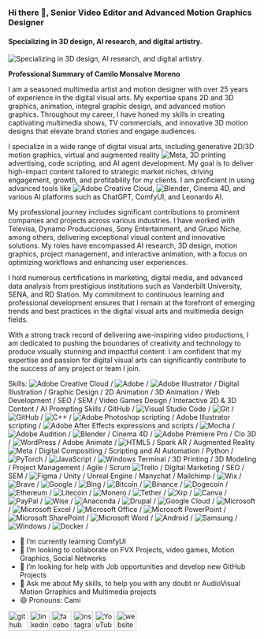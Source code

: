### Hi there 👋, Senior Video Editor and Advanced Motion Graphics Designer
#### Specializing in 3D design, AI research, and digital artistry. 
![Specializing in 3D design, AI research, and digital artistry. ](https://camilomonsalve.wordpress.com/wp-content/uploads/2024/05/cmmc_banner_github-1.jpg)


**Professional Summary of Camilo Monsalve Moreno**

I am a seasoned multimedia artist and motion designer with over 25 years of experience in the digital visual arts. My expertise spans 2D and 3D graphics, animation, integral graphic design, and advanced motion graphics. Throughout my career, I have honed my skills in creating captivating multimedia shows, TV commercials, and innovative 3D motion designs that elevate brand stories and engage audiences.

I specialize in a wide range of digital visual arts, including generative 2D/3D motion graphics, virtual and augmented reality ![Meta](https://img.shields.io/badge/Meta-%230467DF.svg?style=for-the-badge&logo=Meta&logoColor=white), 3D printing advertising, code scripting, and AI agent development. My goal is to deliver high-impact content tailored to strategic market niches, driving engagement, growth, and profitability for my clients. I am proficient in using advanced tools like ![Adobe Creative Cloud](https://img.shields.io/badge/Adobe%20Creative%20Cloud-DA1F26.svg?style=for-the-badge&logo=Adobe%20Creative%20Cloud&logoColor=white), ![Blender](https://img.shields.io/badge/blender-%23F5792A.svg?style=for-the-badge&logo=blender&logoColor=white), Cinema 4D, and various AI platforms such as ChatGPT, ComfyUI, and Leonardo AI.

My professional journey includes significant contributions to prominent companies and projects across various industries. I have worked with Televisa, Dynamo Producciones, Sony Entertainment, and Grupo Niche, among others, delivering exceptional visual content and innovative solutions. My roles have encompassed AI research, 3D design, motion graphics, project management, and interactive animation, with a focus on optimizing workflows and enhancing user experiences.

I hold numerous certifications in marketing, digital media, and advanced data analysis from prestigious institutions such as Vanderbilt University, SENA, and RD Station. My commitment to continuous learning and professional development ensures that I remain at the forefront of emerging trends and best practices in the digital visual arts and multimedia design fields.

With a strong track record of delivering awe-inspiring video productions, I am dedicated to pushing the boundaries of creativity and technology to produce visually stunning and impactful content. I am confident that my expertise and passion for digital visual arts can significantly contribute to the success of any project or team I join.


Skills: ![Adobe Creative Cloud](https://img.shields.io/badge/Adobe%20Creative%20Cloud-DA1F26.svg?style=for-the-badge&logo=Adobe%20Creative%20Cloud&logoColor=white) / ![Adobe](https://img.shields.io/badge/adobe-%23FF0000.svg?style=for-the-badge&logo=adobe&logoColor=white) / ![Adobe Illustrator](https://img.shields.io/badge/adobe%20illustrator-%23FF9A00.svg?style=for-the-badge&logo=adobe%20illustrator&logoColor=white) / Digital Illustration / Graphic Design / 2D Animation / 3D Animation / Web Development / SEO / SEM / Video Games Design / Interactive 2D & 3D Content / AI Prompting Skills / GitHub / ![Visual Studio Code](https://img.shields.io/badge/Visual%20Studio%20Code-0078d7.svg?style=for-the-badge&logo=visual-studio-code&logoColor=white) / ![Git](https://img.shields.io/badge/git-%23F05033.svg?style=for-the-badge&logo=git&logoColor=white) / ![GitHub](https://img.shields.io/badge/github-%23121011.svg?style=for-the-badge&logo=github&logoColor=white) / ![C++](https://img.shields.io/badge/c++-%2300599C.svg?style=for-the-badge&logo=c%2B%2B&logoColor=white) / ![Adobe Photoshop](https://img.shields.io/badge/adobe%20photoshop-%2331A8FF.svg?style=for-the-badge&logo=adobe%20photoshop&logoColor=white) scripting / Adobe Illustrator scripting / ![Adobe After Effects](https://img.shields.io/badge/Adobe%20After%20Effects-9999FF.svg?style=for-the-badge&logo=Adobe%20After%20Effects&logoColor=white) expressions and scripts / ![Mocha](https://img.shields.io/badge/-mocha-%238D6748?style=for-the-badge&logo=mocha&logoColor=white) / ![Adobe Audition](https://img.shields.io/badge/Adobe%20Audition-9999FF.svg?style=for-the-badge&logo=Adobe%20Audition&logoColor=white) / ![Blender](https://img.shields.io/badge/blender-%23F5792A.svg?style=for-the-badge&logo=blender&logoColor=white) / Cinema 4D / ![Adobe Premiere Pro](https://img.shields.io/badge/Adobe%20Premiere%20Pro-9999FF.svg?style=for-the-badge&logo=Adobe%20Premiere%20Pro&logoColor=white) / Clo 3D / ![WordPress](https://img.shields.io/badge/WordPress-%23117AC9.svg?style=for-the-badge&logo=WordPress&logoColor=white) / Adobe Animate / ![HTML5](https://img.shields.io/badge/html5-%23E34F26.svg?style=for-the-badge&logo=html5&logoColor=white) / Spark AR / Augmented Reality ![Meta](https://img.shields.io/badge/Meta-%230467DF.svg?style=for-the-badge&logo=Meta&logoColor=white) / Digital Compositing / Scripting and AI Automation / Python / ![PyTorch](https://img.shields.io/badge/PyTorch-%23EE4C2C.svg?style=for-the-badge&logo=PyTorch&logoColor=white) / ![JavaScript](https://img.shields.io/badge/javascript-%23323330.svg?style=for-the-badge&logo=javascript&logoColor=%23F7DF1E) / ![Windows Terminal](https://img.shields.io/badge/Windows%20Terminal-%234D4D4D.svg?style=for-the-badge&logo=windows-terminal&logoColor=white) / 3D Printing / 3D Modeling / Project Management / Agile / Scrum ![Trello](https://img.shields.io/badge/Trello-%23026AA7.svg?style=for-the-badge&logo=Trello&logoColor=white) / Digital Marketing / SEO / SEM / ![Figma](https://img.shields.io/badge/figma-%23F24E1E.svg?style=for-the-badge&logo=figma&logoColor=white) / Unity / Unreal Engine / Manychat / Mailchimp / ![Wix](https://img.shields.io/badge/wix-000?style=for-the-badge&logo=wix&logoColor=white) / ![Brave](https://img.shields.io/badge/Brave-FB542B?style=for-the-badge&logo=Brave&logoColor=white) / ![Google](https://img.shields.io/badge/google-4285F4?style=for-the-badge&logo=google&logoColor=white) / ![Bing](https://img.shields.io/badge/Microsoft%20Bing-258FFA?style=for-the-badge&logo=Microsoft%20Bing&logoColor=white) / ![Bitcoin](https://img.shields.io/badge/Bitcoin-000?style=for-the-badge&logo=bitcoin&logoColor=white) / ![Binance](https://img.shields.io/badge/Binance-FCD535?style=for-the-badge&logo=binance&logoColor=white) / ![Dogecoin](https://img.shields.io/badge/dogecoin-B59A30?style=for-the-badge&logo=dogecoin&logoColor=white) / ![Ethereum](https://img.shields.io/badge/Ethereum-3C3C3D?style=for-the-badge&logo=Ethereum&logoColor=white) / ![Litecoin](https://img.shields.io/badge/Litecoin-A6A9AA?style=for-the-badge&logo=Litecoin&logoColor=white) / ![Monero](https://img.shields.io/badge/monero-FF6600?style=for-the-badge&logo=monero&logoColor=white) / ![Tether](https://img.shields.io/badge/tether-168363?style=for-the-badge&logo=tether&logoColor=white) / ![Xrp](https://img.shields.io/badge/Xrp-black?style=for-the-badge&logo=xrp&logoColor=white) / ![Canva](https://img.shields.io/badge/Canva-%2300C4CC.svg?style=for-the-badge&logo=Canva&logoColor=white) / ![PayPal](https://img.shields.io/badge/PayPal-00457C?style=for-the-badge&logo=paypal&logoColor=white) / ![Wise](https://img.shields.io/badge/Wise-394e79?style=for-the-badge&logo=wise&logoColor=00B9FF) / ![Anaconda](https://img.shields.io/badge/Anaconda-%2344A833.svg?style=for-the-badge&logo=anaconda&logoColor=white) / ![Drupal](https://img.shields.io/badge/drupal-%230678BE.svg?style=for-the-badge&logo=drupal&logoColor=white) / ![Google Cloud](https://img.shields.io/badge/GoogleCloud-%234285F4.svg?style=for-the-badge&logo=google-cloud&logoColor=white) / ![Microsoft](https://img.shields.io/badge/Microsoft-0078D4?style=for-the-badge&logo=microsoft&logoColor=white) / ![Microsoft Excel](https://img.shields.io/badge/Microsoft_Excel-217346?style=for-the-badge&logo=microsoft-excel&logoColor=white) / ![Microsoft Office](https://img.shields.io/badge/Microsoft_Office-D83B01?style=for-the-badge&logo=microsoft-office&logoColor=white) / ![Microsoft PowerPoint](https://img.shields.io/badge/Microsoft_PowerPoint-B7472A?style=for-the-badge&logo=microsoft-powerpoint&logoColor=white) / ![Microsoft SharePoint ](https://img.shields.io/badge/Microsoft_SharePoint-0078D4?style=for-the-badge&logo=microsoft-sharepoint&logoColor=white) / ![Microsoft Word](https://img.shields.io/badge/Microsoft_Word-2B579A?style=for-the-badge&logo=microsoft-word&logoColor=white) / ![Android](https://img.shields.io/badge/Android-3DDC84?style=for-the-badge&logo=android&logoColor=white) / ![Samsung](https://img.shields.io/badge/Samsung-%231428A0.svg?style=for-the-badge&logo=samsung&logoColor=white) / ![Windows](https://img.shields.io/badge/Windows-0078D6?style=for-the-badge&logo=windows&logoColor=white) / ![Docker](https://img.shields.io/badge/docker-%230db7ed.svg?style=for-the-badge&logo=docker&logoColor=white) / 

- 🌱 I’m currently learning ComfyUI 
- 👯 I’m looking to collaborate on FVX Projects, video games, Motion Graphics, Social Networks 
- 🤔 I’m looking for help with Job opportunities and develop new GitHub Projects 
- 💬 Ask me about My skills, to help you with any doubt or AudioVisual Motion Grraphics and Multimedia projects 
- 😄 Pronouns: Cami 


[<img src='https://cdn.jsdelivr.net/npm/simple-icons@3.0.1/icons/github.svg' alt='github' height='40'>](https://github.com/camilosebas)  [<img src='https://cdn.jsdelivr.net/npm/simple-icons@3.0.1/icons/linkedin.svg' alt='linkedin' height='40'>](https://www.linkedin.com/in/https://www.linkedin.com/in/camilo-monsalve-3d//)  [<img src='https://cdn.jsdelivr.net/npm/simple-icons@3.0.1/icons/facebook.svg' alt='facebook' height='40'>](https://www.facebook.com/https://www.facebook.com/camilomonsalve3D)  [<img src='https://cdn.jsdelivr.net/npm/simple-icons@3.0.1/icons/instagram.svg' alt='instagram' height='40'>](https://www.instagram.com/https://www.instagram.com/camimonsa3d//)  [<img src='https://cdn.jsdelivr.net/npm/simple-icons@3.0.1/icons/youtube.svg' alt='YouTube' height='40'>](https://www.youtube.com/channel/https://www.youtube.com/camilosebas)  [<img src='https://cdn.jsdelivr.net/npm/simple-icons@3.0.1/icons/icloud.svg' alt='website' height='40'>](http://camilomonsalve.com/)  

